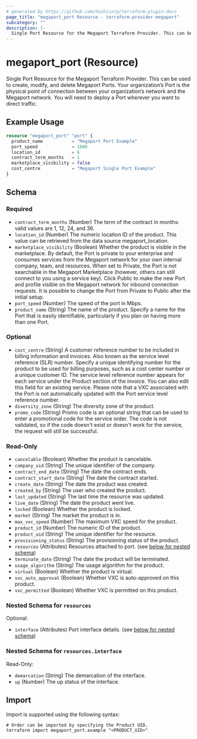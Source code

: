 ```yaml
---
# generated by https://github.com/hashicorp/terraform-plugin-docs
page_title: "megaport_port Resource - terraform-provider-megaport"
subcategory: ""
description: |-
  Single Port Resource for the Megaport Terraform Provider. This can be used to create, modify, and delete Megaport Ports. Your organization’s Port is the physical point of connection between your organization’s network and the Megaport network. You will need to deploy a Port wherever you want to direct traffic.
---
```


# megaport_port (Resource)

Single Port Resource for the Megaport Terraform Provider. This can be used to create, modify, and delete Megaport Ports. Your organization’s Port is the physical point of connection between your organization’s network and the Megaport network. You will need to deploy a Port wherever you want to direct traffic.

## Example Usage

```terraform
resource "megaport_port" "port" {
  product_name           = "Megaport Port Example"
  port_speed             = 1000
  location_id            = 6
  contract_term_months   = 1
  marketplace_visibility = false
  cost_centre            = "Megaport Single Port Example"
}
```

<!-- schema generated by tfplugindocs -->
## Schema

### Required

- `contract_term_months` (Number) The term of the contract in months: valid values are 1, 12, 24, and 36.
- `location_id` (Number) The numeric location ID of the product. This value can be retrieved from the data source megaport_location.
- `marketplace_visibility` (Boolean) Whether the product is visible in the marketplace. By default, the Port is private to your enterprise and consumes services from the Megaport network for your own internal company, team, and resources. When set to Private, the Port is not searchable in the Megaport Marketplace (however, others can still connect to you using a service key). Click Public to make the new Port and profile visible on the Megaport network for inbound connection requests. It is possible to change the Port from Private to Public after the initial setup.
- `port_speed` (Number) The speed of the port in Mbps.
- `product_name` (String) The name of the product. Specify a name for the Port that is easily identifiable, particularly if you plan on having more than one Port.

### Optional

- `cost_centre` (String) A customer reference number to be included in billing information and invoices. Also known as the service level reference (SLR) number. Specify a unique identifying number for the product to be used for billing purposes, such as a cost center number or a unique customer ID. The service level reference number appears for each service under the Product section of the invoice. You can also edit this field for an existing service. Please note that a VXC associated with the Port is not automatically updated with the Port service level reference number.
- `diversity_zone` (String) The diversity zone of the product.
- `promo_code` (String) Promo code is an optional string that can be used to enter a promotional code for the service order. The code is not validated, so if the code doesn't exist or doesn't work for the service, the request will still be successful.

### Read-Only

- `cancelable` (Boolean) Whether the product is cancelable.
- `company_uid` (String) The unique identifier of the company.
- `contract_end_date` (String) The date the contract ends.
- `contract_start_date` (String) The date the contract started.
- `create_date` (String) The date the product was created.
- `created_by` (String) The user who created the product.
- `last_updated` (String) The last time the resource was updated.
- `live_date` (String) The date the product went live.
- `locked` (Boolean) Whether the product is locked.
- `market` (String) The market the product is in.
- `max_vxc_speed` (Number) The maximum VXC speed for the product.
- `product_id` (Number) The numeric ID of the product.
- `product_uid` (String) The unique identifier for the resource.
- `provisioning_status` (String) The provisioning status of the product.
- `resources` (Attributes) Resources attached to port. (see [below for nested schema](#nestedatt--resources))
- `terminate_date` (String) The date the product will be terminated.
- `usage_algorithm` (String) The usage algorithm for the product.
- `virtual` (Boolean) Whether the product is virtual.
- `vxc_auto_approval` (Boolean) Whether VXC is auto-approved on this product.
- `vxc_permitted` (Boolean) Whether VXC is permitted on this product.

<a id="nestedatt--resources"></a>
### Nested Schema for `resources`

Optional:

- `interface` (Attributes) Port interface details. (see [below for nested schema](#nestedatt--resources--interface))

<a id="nestedatt--resources--interface"></a>
### Nested Schema for `resources.interface`

Read-Only:

- `demarcation` (String) The demarcation of the interface.
- `up` (Number) The up status of the interface.

## Import

Import is supported using the following syntax:

```shell
# Order can be imported by specifying the Product UID.
terraform import megaport_port.example "<PRODUCT_UID>"
```
